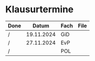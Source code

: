 # Klausurtermine

| Done | Datum      | Fach | File |
|------|------------|------|------|
| /    | 19.11.2024 | GiD  |      |
| /    | 27.11.2024 | EvP  |      |
| /    |            | POL  |      |
